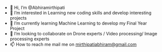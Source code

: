 - 👋 Hi, I’m @Abhiramirthipati
- 👀 I’m interested in Learning new coding skills and develop interesting projects
- 🌱 I’m currently learning Machine Learning to develop my Final Year Project
- 💞️ I’m looking to collaborate on Drone experts / Video processing/ Image processing experts
- 📫 How to reach me mail me on mirthipatiabhiram@gmail.com

<!---
Abhiramirthipati/Abhiramirthipati is a ✨ special ✨ repository because its `README.md` (this file) appears on your GitHub profile.
You can click the Preview link to take a look at your changes.
--->

